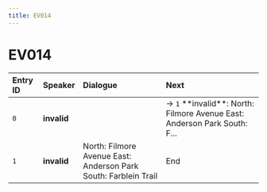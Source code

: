 ```yaml
---
title: EV014
---
```


# EV014


| Entry ID | Speaker | Dialogue | Next |
| :------- | :------ | :------- | :------------ |
| `0` | **invalid** |  | → `1` \*\*invalid\*\*: North: Filmore Avenue East: Anderson Park South: F\.\.\. |
| `1` | **invalid** | North: Filmore Avenue East: Anderson Park South: Farblein Trail | End |

